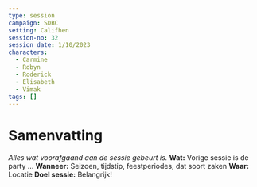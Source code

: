 ```yaml
---
type: session
campaign: SDBC
setting: Califhen
session-no: 32
session date: 1/10/2023
characters:
  - Carmine
  - Robyn
  - Roderick
  - Elisabeth
  - Vimak
tags: []
---
```

# Samenvatting
*Alles wat voorafgaand aan de sessie gebeurt is.*
**Wat:** Vorige sessie is de party ...
**Wanneer:** Seizoen, tijdstip, feestperiodes, dat soort zaken
**Waar:** Locatie
**Doel sessie:** Belangrijk!